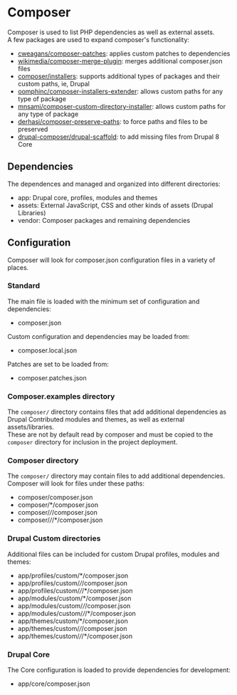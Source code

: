 # Composer
Composer is used to list PHP dependencies as well as external assets.  
A few packages are used to expand composer's functionality:
- [cweagans/composer-patches](https://github.com/cweagans/composer-patches): applies custom patches to dependencies
- [wikimedia/composer-merge-plugin](https://github.com/wikimedia/composer-merge-plugin): merges additional composer.json files
- [composer/installers](https://github.com/composer/installers): supports additional types of packages and their custom paths, ie, Drupal
- [oomphinc/composer-installers-extender](https://github.com/oomphinc/composer-installers-extender): allows custom paths for any type of package
- [mnsami/composer-custom-directory-installer](https://github.com/mnsami/composer-custom-directory-installer): allows custom paths for any type of package
- [derhasi/composer-preserve-paths](https://github.com/derhasi/composer-preserve-paths): to force paths and files to be preserved
- [drupal-composer/drupal-scaffold](https://github.com/drupal-composer/drupal-scaffold): to add missing files from Drupal 8 Core

## Dependencies
The dependences and managed and organized into different directories:
- app: Drupal core, profiles, modules and themes
- assets: External JavaScript, CSS and other kinds of assets (Drupal Libraries)
- vendor: Composer packages and remaining dependencies

## Configuration
Composer will look for composer.json configuration files in a variety of places.  

### Standard
The main file is loaded with the minimum set of configuration and dependencies:
- composer.json

Custom configuration and dependencies may be loaded from:
- composer.local.json

Patches are set to be loaded from:
- composer.patches.json

### Composer.examples directory
The `composer/` directory contains files that add additional dependencies as
Drupal Contributed modules and themes, as well as external assets/libraries.  
These are not by default read by composer and must be copied to the `composer`
directory for inclusion in the project deployment.

### Composer directory
The `composer/` directory may contain files to add additional dependencies.  
Composer will look for files under these paths:
- composer/composer.json
- composer/*/composer.json
- composer/*/*/composer.json
- composer/*/*/*/composer.json

### Drupal Custom directories
Additional files can be included for custom Drupal profiles, modules and themes:
- app/profiles/custom/*/composer.json
- app/profiles/custom/*/*/composer.json
- app/profiles/custom/*/*/*/composer.json
- app/modules/custom/*/composer.json
- app/modules/custom/*/*/composer.json
- app/modules/custom/*/*/*/composer.json
- app/themes/custom/*/composer.json
- app/themes/custom/*/*/composer.json
- app/themes/custom/*/*/*/composer.json

### Drupal Core
The Core configuration is loaded to provide dependencies for development:
- app/core/composer.json
